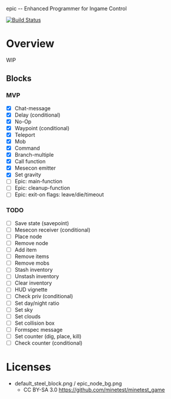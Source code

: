 
epic -- Enhanced Programmer for Ingame Control

[![Build Status](https://travis-ci.org/thomasrudin-mt/epic.svg?branch=master)](https://travis-ci.org/thomasrudin-mt/epic)

# Overview

WIP

## Blocks

### MVP

* [x] Chat-message
* [x] Delay (conditional)
* [x] No-Op
* [x] Waypoint (conditional)
* [x] Teleport
* [x] Mob
* [x] Command
* [x] Branch-multiple
* [x] Call function
* [x] Mesecon emitter
* [x] Set gravity
* [ ] Epic: main-function
* [ ] Epic: cleanup-function
* [ ] Epic: exit-on flags: leave/die/timeout

### TODO

* [ ] Save state (savepoint)
* [ ] Mesecon receiver (conditional)
* [ ] Place node
* [ ] Remove node
* [ ] Add item
* [ ] Remove items
* [ ] Remove mobs
* [ ] Stash inventory
* [ ] Unstash inventory
* [ ] Clear inventory
* [ ] HUD vignette
* [ ] Check priv (conditional)
* [ ] Set day/night ratio
* [ ] Set sky
* [ ] Set clouds
* [ ] Set collision box
* [ ] Formspec message
* [ ] Set counter (dig, place, kill)
* [ ] Check counter (conditional)

# Licenses

* default_steel_block.png / epic_node_bg.png
  * CC BY-SA 3.0 https://github.com/minetest/minetest_game
